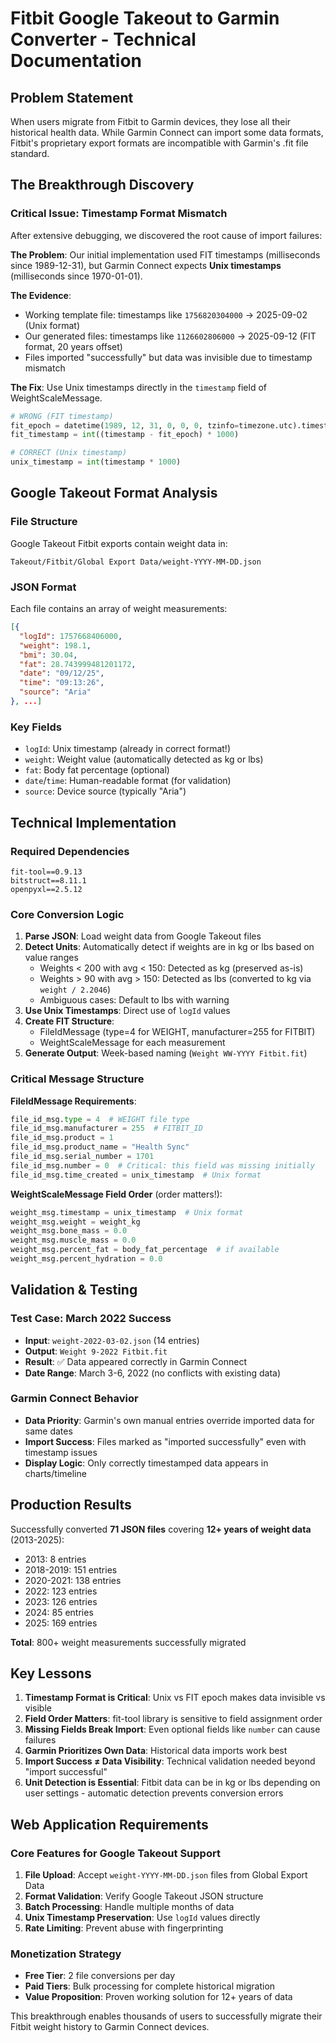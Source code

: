 # Fitbit Google Takeout to Garmin Converter - Technical Documentation

## Problem Statement

When users migrate from Fitbit to Garmin devices, they lose all their historical health data. While Garmin Connect can import some data formats, Fitbit's proprietary export formats are incompatible with Garmin's .fit file standard.

## The Breakthrough Discovery

### Critical Issue: Timestamp Format Mismatch

After extensive debugging, we discovered the root cause of import failures:

**The Problem**: Our initial implementation used FIT timestamps (milliseconds since 1989-12-31), but Garmin Connect expects **Unix timestamps** (milliseconds since 1970-01-01).

**The Evidence**:
- Working template file: timestamps like `1756820304000` → 2025-09-02 (Unix format)
- Our generated files: timestamps like `1126602806000` → 2025-09-12 (FIT format, 20 years offset)
- Files imported "successfully" but data was invisible due to timestamp mismatch

**The Fix**: Use Unix timestamps directly in the `timestamp` field of WeightScaleMessage.

```python
# WRONG (FIT timestamp)
fit_epoch = datetime(1989, 12, 31, 0, 0, 0, tzinfo=timezone.utc).timestamp()
fit_timestamp = int((timestamp - fit_epoch) * 1000)

# CORRECT (Unix timestamp)
unix_timestamp = int(timestamp * 1000)
```

## Google Takeout Format Analysis

### File Structure
Google Takeout Fitbit exports contain weight data in:
```
Takeout/Fitbit/Global Export Data/weight-YYYY-MM-DD.json
```

### JSON Format
Each file contains an array of weight measurements:
```json
[{
  "logId": 1757668406000,
  "weight": 198.1,
  "bmi": 30.04,
  "fat": 28.743999481201172,
  "date": "09/12/25",
  "time": "09:13:26",
  "source": "Aria"
}, ...]
```

### Key Fields
- `logId`: Unix timestamp (already in correct format!)
- `weight`: Weight value (automatically detected as kg or lbs)
- `fat`: Body fat percentage (optional)
- `date`/`time`: Human-readable format (for validation)
- `source`: Device source (typically "Aria")

## Technical Implementation

### Required Dependencies
```
fit-tool==0.9.13
bitstruct==8.11.1
openpyxl==2.5.12
```

### Core Conversion Logic

1. **Parse JSON**: Load weight data from Google Takeout files
2. **Detect Units**: Automatically detect if weights are in kg or lbs based on value ranges
   - Weights < 200 with avg < 150: Detected as kg (preserved as-is)
   - Weights > 90 with avg > 150: Detected as lbs (converted to kg via `weight / 2.2046`)
   - Ambiguous cases: Default to lbs with warning
3. **Use Unix Timestamps**: Direct use of `logId` values
4. **Create FIT Structure**:
   - FileIdMessage (type=4 for WEIGHT, manufacturer=255 for FITBIT)
   - WeightScaleMessage for each measurement
5. **Generate Output**: Week-based naming (`Weight WW-YYYY Fitbit.fit`)

### Critical Message Structure

**FileIdMessage Requirements**:
```python
file_id_msg.type = 4  # WEIGHT file type
file_id_msg.manufacturer = 255  # FITBIT_ID
file_id_msg.product = 1
file_id_msg.product_name = "Health Sync"
file_id_msg.serial_number = 1701
file_id_msg.number = 0  # Critical: this field was missing initially
file_id_msg.time_created = unix_timestamp  # Unix format
```

**WeightScaleMessage Field Order** (order matters!):
```python
weight_msg.timestamp = unix_timestamp  # Unix format
weight_msg.weight = weight_kg
weight_msg.bone_mass = 0.0
weight_msg.muscle_mass = 0.0
weight_msg.percent_fat = body_fat_percentage  # if available
weight_msg.percent_hydration = 0.0
```

## Validation & Testing

### Test Case: March 2022 Success
- **Input**: `weight-2022-03-02.json` (14 entries)
- **Output**: `Weight 9-2022 Fitbit.fit`
- **Result**: ✅ Data appeared correctly in Garmin Connect
- **Date Range**: March 3-6, 2022 (no conflicts with existing data)

### Garmin Connect Behavior
- **Data Priority**: Garmin's own manual entries override imported data for same dates
- **Import Success**: Files marked as "imported successfully" even with timestamp issues
- **Display Logic**: Only correctly timestamped data appears in charts/timeline

## Production Results

Successfully converted **71 JSON files** covering **12+ years of weight data** (2013-2025):
- 2013: 8 entries
- 2018-2019: 151 entries
- 2020-2021: 138 entries
- 2022: 123 entries
- 2023: 126 entries
- 2024: 85 entries
- 2025: 169 entries

**Total**: 800+ weight measurements successfully migrated

## Key Lessons

1. **Timestamp Format is Critical**: Unix vs FIT epoch makes data invisible vs visible
2. **Field Order Matters**: fit-tool library is sensitive to field assignment order
3. **Missing Fields Break Import**: Even optional fields like `number` can cause failures
4. **Garmin Prioritizes Own Data**: Historical data imports work best
5. **Import Success ≠ Data Visibility**: Technical validation needed beyond "import successful"
6. **Unit Detection is Essential**: Fitbit data can be in kg or lbs depending on user settings - automatic detection prevents conversion errors

## Web Application Requirements

### Core Features for Google Takeout Support
1. **File Upload**: Accept `weight-YYYY-MM-DD.json` files from Global Export Data
2. **Format Validation**: Verify Google Takeout JSON structure
3. **Batch Processing**: Handle multiple months of data
4. **Unix Timestamp Preservation**: Use `logId` values directly
5. **Rate Limiting**: Prevent abuse with fingerprinting

### Monetization Strategy
- **Free Tier**: 2 file conversions per day
- **Paid Tiers**: Bulk processing for complete historical migration
- **Value Proposition**: Proven working solution for 12+ years of data

This breakthrough enables thousands of users to successfully migrate their Fitbit weight history to Garmin Connect devices.